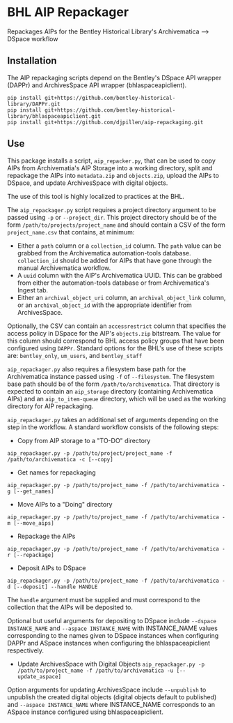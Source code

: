 # BHL AIP Repackager
Repackages AIPs for the Bentley Historical Library's Archivematica --> DSpace workflow

## Installation
The AIP repackaging scripts depend on the Bentley's DSpace API wrapper (DAPPr) and ArchivesSpace API wrapper (bhlaspaceapiclient).

```
pip install git+https://github.com/bentley-historical-library/DAPPr.git
pip install git+https://github.com/bentley-historical-library/bhlaspaceapiclient.git
pip install git+https://github.com/djpillen/aip-repackaging.git
```

## Use
This package installs a script, `aip_repacker.py`, that can be used to copy AIPs from Archivematia's AIP Storage into a working directory, split and repackage the AIPs into `metadata.zip` and `objects.zip`, upload the AIPs to DSpace, and update ArchivesSpace with digital objects.

The use of this tool is highly localized to practices at the BHL.

The `aip_repackager.py` script requires a project directory argument to be passed using `-p` or `--project_dir`. This project directory should be of the form `/path/to/projects/project_name` and should contain a CSV of the form `project_name.csv` that contains, at minimum:

- Either a `path` column or a `collection_id` column. The `path` value can be grabbed from the Archivematica automation-tools database. `collection_id` should be added for AIPs that have gone through the manual Archivematica workflow.
- A `uuid` column with the AIP's Archivematica UUID. This can be grabbed from either the automation-tools database or from Archivematica's Ingest tab.
- Either an `archival_object_uri` column, an `archival_object_link` column, or an `archival_object_id` with the appropriate identifier from ArchivesSpace.

Optionally, the CSV can contain an `accessrestrict` column that specifies the access policy in DSpace for the AIP's `objects.zip` bitstream. The value for this column should correspond to BHL access policy groups that have been configured using `DAPPr`. Standard options for the BHL's use of these scripts are: `bentley_only`, `um_users`, and `bentley_staff`

`aip_repackager.py` also requires a filesystem base path for the Archivematica instance passed using `-f` of `--filesystem`. The filesystem base path should be of the form `/path/to/archivematica`. That directory is expected to contain an `aip_storage` directory (containing Archivematica AIPs) and an `aip_to_item-queue` directory, which will be used as the working directory for AIP repackaging.

`aip_repackager.py` takes an additional set of arguments depending on the step in the workflow. A standard workflow consists of the following steps:

- Copy from AIP storage to a "TO-DO" directory

`aip_repackager.py -p /path/to/project/project_name -f /path/to/archivematica -c [--copy]`

- Get names for repackaging

`aip_repackager.py -p /path/to/project_name -f /path/to/archivematica -g [--get_names]`

- Move AIPs to a "Doing" directory

`aip_repackager.py -p /path/to/project_name -f /path/to/archivematica -m [--move_aips]`

- Repackage the AIPs

`aip_repackager.py -p /path/to/project_name -f /path/to/archivematica -r [--repackage]`

- Deposit AIPs to DSpace

`aip_repackager.py -p /path/to/project_name -f /path/to/archivematica -d [--deposit] --handle HANDLE`

The `handle` argument must be supplied and must correspond to the collection that the AIPs will be deposited to.

Optional but useful arguments for depositing to DSpace include `--dspace INSTANCE_NAME` and `--aspace INSTANCE_NAME` with INSTANCE_NAME values corresponding to the names given to DSpace instances when configuring DAPPr and ASpace instances when configuring the bhlaspaceapiclient respectively.

- Update ArchivesSpace with Digital Objects
`aip_repackager.py -p /path/to/project_name -f /path/to/archivematica -u [--update_aspace]`

Option arguments for updating ArchivesSpace include `--unpublish` to unpublish the created digital objects (digital objects default to published) and `--aspace INSTANCE_NAME` where INSTANCE_NAME corresponds to an ASpace instance configured using bhlaspaceapiclient.
